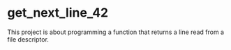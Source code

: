 # get_next_line_42
This project is about programming a function that returns a line
read from a file descriptor.
